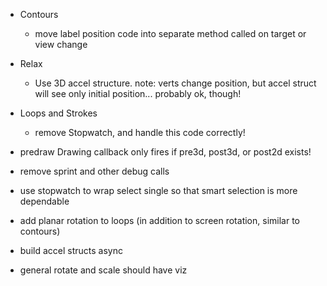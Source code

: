 - Contours
    - move label position code into separate method called on target or view change

- Relax
    - Use 3D accel structure.  note: verts change position, but accel struct will see only initial position... probably ok, though!

- Loops and Strokes
    - remove Stopwatch, and handle this code correctly!

- predraw Drawing callback only fires if pre3d, post3d, or post2d exists!
- remove sprint and other debug calls
- use stopwatch to wrap select single so that smart selection is more dependable
- add planar rotation to loops (in addition to screen rotation, similar to contours)
- build accel structs async

- general rotate and scale should have viz

